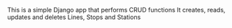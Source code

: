 This is a simple Django app that performs CRUD functions
It creates, reads, updates and deletes Lines, Stops and Stations
